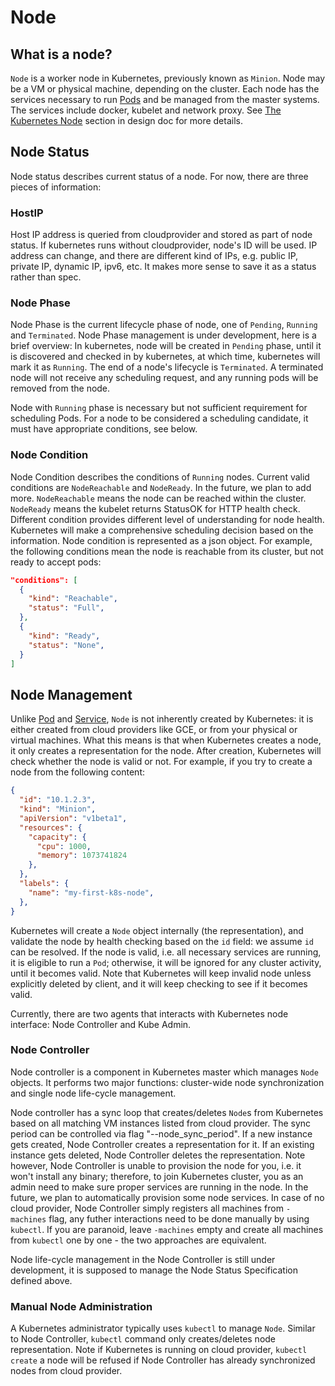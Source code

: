 # Node

## What is a node?

`Node` is a worker node in Kubernetes, previously known as `Minion`. Node
may be a VM or physical machine, depending on the cluster. Each node has
the services necessary to run [Pods](pods.md) and be managed from the master
systems. The services include docker, kubelet and network proxy. See
[The Kubernetes Node](../DESIGN.md#the-kubernetes-node) section in design
doc for more details.

## Node Status

Node status describes current status of a node. For now, there are three
pieces of information:

### HostIP

Host IP address is queried from cloudprovider and stored as part of node
status. If kubernetes runs without cloudprovider, node's ID will be used.
IP address can change, and there are different kind of IPs, e.g. public
IP, private IP, dynamic IP, ipv6, etc. It makes more sense to save it as
a status rather than spec.

### Node Phase

Node Phase is the current lifecycle phase of node, one of `Pending`,
`Running` and `Terminated`. Node Phase management is under development,
here is a brief overview: In kubernetes, node will be created in `Pending`
phase, until it is discovered and checked in by kubernetes, at which time,
kubernetes will mark it as `Running`. The end of a node's lifecycle is
`Terminated`. A terminated node will not receive any scheduling request,
and any running pods will be removed from the node.

Node with `Running` phase is necessary but not sufficient requirement for
scheduling Pods. For a node to be considered a scheduling candidate, it
must have appropriate conditions, see below.

### Node Condition
Node Condition describes the conditions of `Running` nodes. Current valid
conditions are `NodeReachable` and `NodeReady`. In the future, we plan to
add more. `NodeReachable` means the node can be reached within the cluster.
`NodeReady` means the kubelet returns StatusOK for HTTP health check. Different
condition provides different level of understanding for node health. Kubernetes
will make a comprehensive scheduling decision based on the information. Node
condition is represented as a json object. For example, the following conditions
mean the node is reachable from its cluster, but not ready to accept pods:
```json
"conditions": [
  {
    "kind": "Reachable",
    "status": "Full",
  },
  {
    "kind": "Ready",
    "status": "None",
  }
]
```

## Node Management

Unlike [Pod](pods.md) and [Service](services.md), `Node` is not inherently
created by Kubernetes: it is either created from cloud providers like GCE,
or from your physical or virtual machines. What this means is that when
Kubernetes creates a node, it only creates a representation for the node.
After creation, Kubernetes will check whether the node is valid or not.
For example, if you try to create a node from the following content:
```json
{
  "id": "10.1.2.3",
  "kind": "Minion",
  "apiVersion": "v1beta1",
  "resources": {
    "capacity": {
      "cpu": 1000,
      "memory": 1073741824
    },
  },
  "labels": {
    "name": "my-first-k8s-node",
  },
}
```

Kubernetes will create a `Node` object internally (the representation), and
validate the node by health checking based on the `id` field: we assume `id`
can be resolved. If the node is valid, i.e. all necessary services are running,
it is eligible to run a `Pod`; otherwise, it will be ignored for any cluster
activity, until it becomes valid. Note that Kubernetes will keep invalid node
unless explicitly deleted by client, and it will keep checking to see if it
becomes valid.

Currently, there are two agents that interacts with Kubernetes node interface:
Node Controller and Kube Admin.

### Node Controller

Node controller is a component in Kubernetes master which manages `Node`
objects. It performs two major functions: cluster-wide node synchronization
and single node life-cycle management.

Node controller has a sync loop that creates/deletes `Node`s from Kubernetes
based on all matching VM instances listed from cloud provider. The sync period
can be controlled via flag "--node_sync_period". If a new instance
gets created, Node Controller creates a representation for it. If an existing
instance gets deleted, Node Controller deletes the representation. Note however,
Node Controller is unable to provision the node for you, i.e. it won't install
any binary; therefore, to
join Kubernetes cluster, you as an admin need to make sure proper services are
running in the node. In the future, we plan to automatically provision some node
services. In case of no cloud provider, Node Controller simply registers all
machines from `-machines` flag, any futher interactions need to be done manually
by using `kubectl`. If you are paranoid, leave `-machines` empty and create all
machines from `kubectl` one by one - the two approaches are equivalent.

Node life-cycle management in the Node Controller is still under development, it
is supposed to manage the Node Status Specification defined above.

### Manual Node Administration

A Kubernetes administrator typically uses `kubectl` to manage `Node`. Similar
to Node Controller, `kubectl` command only creates/deletes node representation.
Note if Kubernetes is running on cloud provider, `kubectl create` a node will
be refused if Node Controller has already synchronized nodes from cloud provider.
